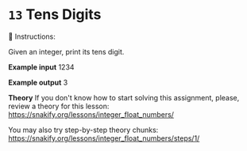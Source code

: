 # `13` Tens Digits

📝 Instructions:

Given an integer, print its tens digit.

**Example input**
1234

**Example output**
3

**Theory**
If you don't know how to start solving this assignment, please, review a theory for this lesson:
https://snakify.org/lessons/integer_float_numbers/

You may also try step-by-step theory chunks:
https://snakify.org/lessons/integer_float_numbers/steps/1/